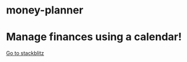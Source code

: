 # money-planner

# Manage finances using a calendar!

[Go to stackblitz](https://stackblitz.com/~/github.com/Jopgood/money-planner)